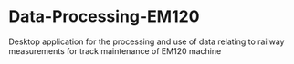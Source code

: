 # Data-Processing-EM120
Desktop application for the processing and use of data relating to railway measurements for track maintenance of EM120 machine
